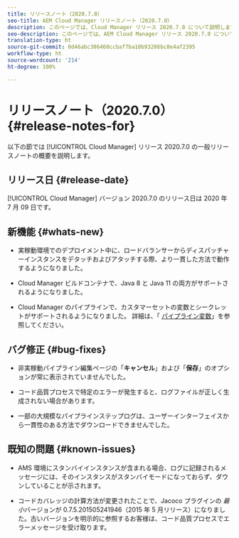 ```yaml
---
title: リリースノート（2020.7.0）
seo-title: AEM Cloud Manager リリースノート（2020.7.0）
description: このページでは、Cloud Manager リリース 2020.7.0 について説明します。
seo-description: このページでは、AEM Cloud Manager リリース 2020.7.0 について説明します。
translation-type: ht
source-git-commit: 0d46abc386460ccbaf7ba10b93286bc8e4af2395
workflow-type: ht
source-wordcount: '214'
ht-degree: 100%

---
```


# リリースノート（2020.7.0） {#release-notes-for}

以下の節では [!UICONTROL Cloud Manager] リリース 2020.7.0 の一般リリースノートの概要を説明します。

## リリース日 {#release-date}

[!UICONTROL Cloud Manager] バージョン 2020.7.0 のリリース日は 2020 年 7 月 09 日です。

## 新機能 {#whats-new}

* 実稼動環境でのデプロイメント中に、ロードバランサーからディスパッチャーインスタンスをデタッチおよびアタッチする際、より一貫した方法で動作するようになりました。

* Cloud Manager ビルドコンテナで、Java 8 と Java 11 の両方がサポートされるようになりました。

* Cloud Manager のパイプラインで、カスタマーセットの変数とシークレットがサポートされるようになりました。
詳細は、「 [パイプライン変数](/help/using/create-an-application-project.md#pipeline-variables)」を参照してください。

## バグ修正 {#bug-fixes}

* 非実稼動パイプライン編集ページの「**キャンセル**」および「**保存**」のオプションが常に表示されていませんでした。

* コード品質プロセスで特定のエラーが発生すると、ログファイルが正しく生成されない場合があります。

* 一部の大規模なパイプラインステップログは、ユーザーインターフェイスから一貫性のある方法でダウンロードできませんでした。

## 既知の問題 {#known-issues}

* AMS 環境にスタンバイインスタンスが含まれる場合、ログに記録されるメッセージには、そのインスタンスがスタンバイモードになっておらず、ダウンしていることが示されます。

* コードカバレッジの計算方法が変更されたことで、Jacoco プラグインの _最小_&#x200B;バージョンが 0.7.5.201505241946（2015 年 5 月リリース）になりました。古いバージョンを明示的に参照するお客様は、コード品質プロセスでエラーメッセージを受け取ります。
